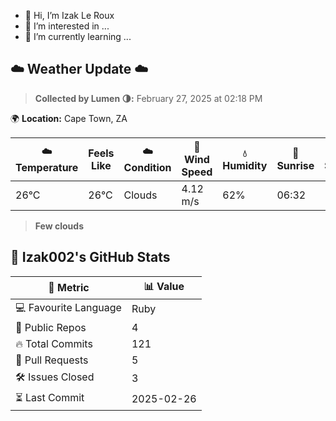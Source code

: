 - 👋 Hi, I’m Izak Le Roux
- 👀 I’m interested in ...
- 🌱 I’m currently learning ...


<!---
Izak002/Izak002 is a ✨ special ✨ repository because its `README.md` (this file) appears on your GitHub profile.
You can click the Preview link to take a look at your changes.
--->


<!-- WEATHER START -->
## ☁️ Weather Update ☁️
> **Collected by Lumen 🌗:** February 27, 2025 at 02:18 PM

🌍 **Location:** Cape Town, ZA

| ☁️ Temperature | Feels Like | ☁️ Condition | 💨 Wind Speed | 💧 Humidity | 🌅 Sunrise | 🌇 Sunset |
|--------------|------------|------------|--------------|-----------|------------|------------|
| 26°C | 26°C | Clouds | 4.12 m/s | 62% | 06:32 | 19:25 |

> **Few clouds**

<!-- WEATHER END -->

<!-- GITHUB_STATS_START -->
## 🚀 Izak002's GitHub Stats

| 📌 Metric           | 📊 Value |
|----------------|------------|
| 💻 Favourite Language | Ruby |
| 📂 Public Repos  | 4 |
| 🔥 Total Commits | 121 |
| 🔁 Pull Requests | 5 |
| 🛠️ Issues Closed | 3 |
| ⏳ Last Commit    | 2025-02-26 |

<!-- GITHUB_STATS_END -->